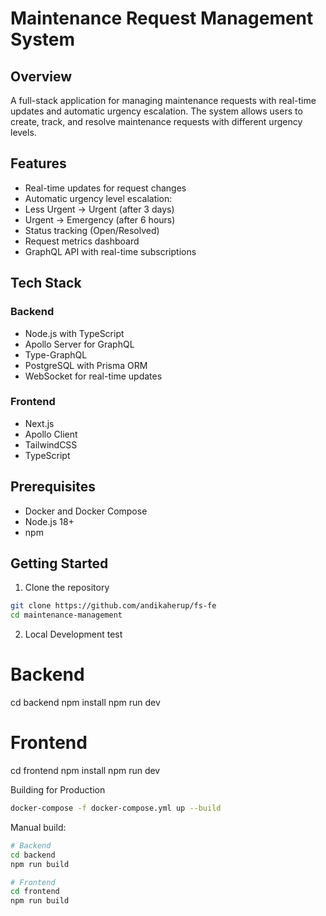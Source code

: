# Maintenance Request Management System

## Overview

A full-stack application for managing maintenance requests with real-time updates and automatic urgency escalation. The system allows users to create, track, and resolve maintenance requests with different urgency levels.

## Features

- Real-time updates for request changes
- Automatic urgency level escalation:
- Less Urgent → Urgent (after 3 days)
- Urgent → Emergency (after 6 hours)
- Status tracking (Open/Resolved)
- Request metrics dashboard
- GraphQL API with real-time subscriptions

## Tech Stack

### Backend

- Node.js with TypeScript
- Apollo Server for GraphQL
- Type-GraphQL
- PostgreSQL with Prisma ORM
- WebSocket for real-time updates

### Frontend

- Next.js
- Apollo Client
- TailwindCSS
- TypeScript

## Prerequisites

- Docker and Docker Compose
- Node.js 18+
- npm

## Getting Started

1. Clone the repository

```bash
git clone https://github.com/andikaherup/fs-fe
cd maintenance-management
```

2. Local Development test

# Backend

cd backend
npm install
npm run dev

# Frontend

cd frontend
npm install
npm run dev

Building for Production

```bash
docker-compose -f docker-compose.yml up --build
```

Manual build:

```bash
# Backend
cd backend
npm run build

# Frontend
cd frontend
npm run build

```
